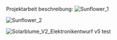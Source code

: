 Projektarbeit beschreibung:
![Sunflower_1](https://github.com/MarveyHAB/Projektarbeit-Sunflower/assets/43411557/52bfd138-e81c-4bd5-9121-6c085b2e4a68)

![Sunflower_2](https://github.com/MarveyHAB/Projektarbeit-Sunflower/assets/43411557/8b8b54e8-61ed-41df-b8bc-c3b7e1a85b0e)

![Solarblume_V2_Elektronikentwurf v5 test](https://github.com/MarveyHAB/Projektarbeit/assets/43411557/f90e5230-7a66-4b1b-afc1-b5f23246c72c)
